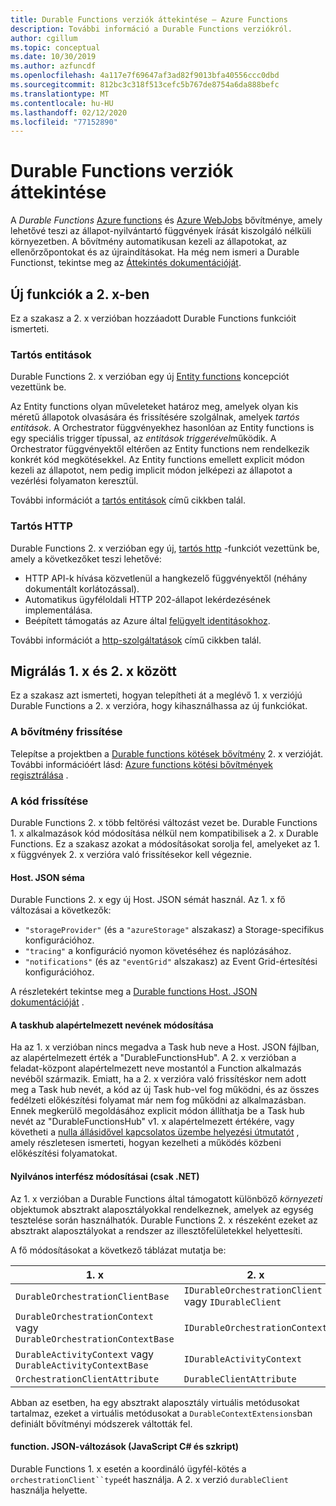 ```yaml
---
title: Durable Functions verziók áttekintése – Azure Functions
description: További információ a Durable Functions verziókról.
author: cgillum
ms.topic: conceptual
ms.date: 10/30/2019
ms.author: azfuncdf
ms.openlocfilehash: 4a117e7f69647af3ad82f9013bfa40556ccc0dbd
ms.sourcegitcommit: 812bc3c318f513cefc5b767de8754a6da888befc
ms.translationtype: MT
ms.contentlocale: hu-HU
ms.lasthandoff: 02/12/2020
ms.locfileid: "77152890"
---
```

# <a name="durable-functions-versions-overview"></a>Durable Functions verziók áttekintése

A *Durable Functions* [Azure functions](../functions-overview.md) és [Azure WebJobs](../../app-service/web-sites-create-web-jobs.md) bővítménye, amely lehetővé teszi az állapot-nyilvántartó függvények írását kiszolgáló nélküli környezetben. A bővítmény automatikusan kezeli az állapotokat, az ellenőrzőpontokat és az újraindításokat. Ha még nem ismeri a Durable Functionst, tekintse meg az [Áttekintés dokumentációját](durable-functions-overview.md).

## <a name="new-features-in-2x"></a>Új funkciók a 2. x-ben

Ez a szakasz a 2. x verzióban hozzáadott Durable Functions funkcióit ismerteti.

### <a name="durable-entities"></a>Tartós entitások

Durable Functions 2. x verzióban egy új [Entity functions](durable-functions-entities.md) koncepciót vezettünk be.

Az Entity functions olyan műveleteket határoz meg, amelyek olyan kis méretű állapotok olvasására és frissítésére szolgálnak, amelyek *tartós entitások*. A Orchestrator függvényekhez hasonlóan az Entity functions is egy speciális trigger típussal, az *entitások triggerével*működik. A Orchestrator függvényektől eltérően az Entity functions nem rendelkezik konkrét kód megkötésekkel. Az Entity functions emellett explicit módon kezeli az állapotot, nem pedig implicit módon jelképezi az állapotot a vezérlési folyamaton keresztül.

További információt a [tartós entitások](durable-functions-entities.md) című cikkben talál.

### <a name="durable-http"></a>Tartós HTTP

Durable Functions 2. x verzióban egy új, [tartós http](durable-functions-http-features.md#consuming-http-apis) -funkciót vezettünk be, amely a következőket teszi lehetővé:

* HTTP API-k hívása közvetlenül a hangkezelő függvényektől (néhány dokumentált korlátozással).
* Automatikus ügyféloldali HTTP 202-állapot lekérdezésének implementálása.
* Beépített támogatás az Azure által [felügyelt identitásokhoz](../../active-directory/managed-identities-azure-resources/overview.md).

További információt a [http-szolgáltatások](durable-functions-http-features.md#consuming-http-apis) című cikkben talál.

## <a name="migrate-from-1x-to-2x"></a>Migrálás 1. x és 2. x között

Ez a szakasz azt ismerteti, hogyan telepítheti át a meglévő 1. x verziójú Durable Functions a 2. x verzióra, hogy kihasználhassa az új funkciókat.

### <a name="upgrade-the-extension"></a>A bővítmény frissítése

Telepítse a projektben a [Durable functions kötések bővítmény](https://www.nuget.org/packages/Microsoft.Azure.WebJobs.Extensions.DurableTask) 2. x verzióját. További információért lásd: [Azure functions kötési bővítmények regisztrálása](../functions-bindings-register.md) .

### <a name="update-your-code"></a>A kód frissítése

Durable Functions 2. x több feltörési változást vezet be. Durable Functions 1. x alkalmazások kód módosítása nélkül nem kompatibilisek a 2. x Durable Functions. Ez a szakasz azokat a módosításokat sorolja fel, amelyeket az 1. x függvények 2. x verzióra való frissítésekor kell végeznie.

#### <a name="hostjson-schema"></a>Host. JSON séma

Durable Functions 2. x egy új Host. JSON sémát használ. Az 1. x fő változásai a következők:

* `"storageProvider"` (és a `"azureStorage"` alszakasz) a Storage-specifikus konfigurációhoz.
* `"tracing"` a konfiguráció nyomon követéséhez és naplózásához.
* `"notifications"` (és az `"eventGrid"` alszakasz) az Event Grid-értesítési konfigurációhoz.

A részletekért tekintse meg a [Durable functions Host. JSON dokumentációját](durable-functions-bindings.md#durable-functions-2-0-host-json) .

#### <a name="default-taskhub-name-changes"></a>A taskhub alapértelmezett nevének módosítása

Ha az 1. x verzióban nincs megadva a Task hub neve a Host. JSON fájlban, az alapértelmezett érték a "DurableFunctionsHub". A 2. x verzióban a feladat-központ alapértelmezett neve mostantól a Function alkalmazás nevéből származik. Emiatt, ha a 2. x verzióra való frissítéskor nem adott meg a Task hub nevét, a kód az új Task hub-vel fog működni, és az összes fedélzeti előkészítési folyamat már nem fog működni az alkalmazásban. Ennek megkerülő megoldásához explicit módon állíthatja be a Task hub nevét az "DurableFunctionsHub" v1. x alapértelmezett értékére, vagy követheti a [nulla állásidővel kapcsolatos üzembe helyezési útmutatót](durable-functions-zero-downtime-deployment.md) , amely részletesen ismerteti, hogyan kezelheti a működés közbeni előkészítési folyamatokat.

#### <a name="public-interface-changes-net-only"></a>Nyilvános interfész módosításai (csak .NET)

Az 1. x verzióban a Durable Functions által támogatott különböző _környezeti_ objektumok absztrakt alaposztályokkal rendelkeznek, amelyek az egység tesztelése során használhatók. Durable Functions 2. x részeként ezeket az absztrakt alaposztályokat a rendszer az illesztőfelületekkel helyettesíti.

A fő módosításokat a következő táblázat mutatja be:

| 1. x | 2. x |
|----------|----------|
| `DurableOrchestrationClientBase` | `IDurableOrchestrationClient` vagy `IDurableClient` |
| `DurableOrchestrationContext` vagy `DurableOrchestrationContextBase` | `IDurableOrchestrationContext` |
| `DurableActivityContext` vagy `DurableActivityContextBase` | `IDurableActivityContext` |
| `OrchestrationClientAttribute` | `DurableClientAttribute` |

Abban az esetben, ha egy absztrakt alaposztály virtuális metódusokat tartalmaz, ezeket a virtuális metódusokat a `DurableContextExtensions`ban definiált bővítményi módszerek váltották fel.

#### <a name="functionjson-changes-javascript-and-c-script"></a>function. JSON-változások (JavaScript C# és szkript)

Durable Functions 1. x esetén a koordináló ügyfél-kötés a `orchestrationClient``type`ét használja. A 2. x verzió `durableClient` használja helyette.
